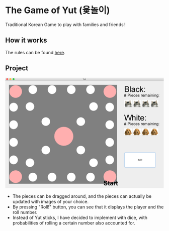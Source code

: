 # The Game of Yut (윷놀이)
Traditional Korean Game to play with families and friends!
## How it works
The rules can be found [here](https://en.wikipedia.org/wiki/Yut).  <br />

## Project
![Alt text](/demo.png?raw=true "Optional Title")
- The pieces can be dragged around, and the pieces can actually be updated with images of your choice. 
- By pressing "Roll!" button, you can see that it displays the player and the roll number.
- Instead of Yut sticks, I have decided to implement with dice, with probabilities of rolling a certain number also accounted for.
